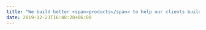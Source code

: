 ```yaml
---
title: "We build better <span>products</span> to help our clients build better <span>companies</span>"
date: 2019-12-23T16:48:28+06:00
---
```

